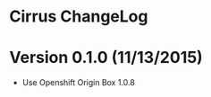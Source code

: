 Cirrus ChangeLog
======================

# Version 0.1.0 (11/13/2015)

- Use Openshift Origin Box 1.0.8
